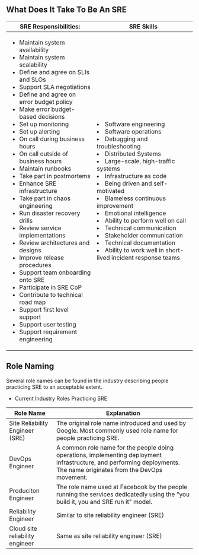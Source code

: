 ## What Does It Take To Be An SRE

| <b>SRE Responsibilities:</b> | <b>SRE Skills</b>| 
|----|----|
|<ul><li> Maintain system availability</li><li> Maintain system scalability</li><li> Define and agree on SLIs and SLOs</li><li> Support SLA negotiations</li> <li> Define and agree on error budget policy</li> <li> Make error budget-based decisions</li><li> Set up monitoring</li> <li> Set up alerting</li><li> On call during business hours</li> <li> On call outside of business hours</li> <li> Maintain runbooks</li><li> Take part in postmortems</li><li> Enhance SRE infrastructure</li> <li> Take part in chaos engineering</li><li> Run disaster recovery drills</li> <li> Review service implementations</li><li> Review architectures and designs</li> <li> Improve release procedures</li><li> Support team onboarding onto SRE</li> <li> Participate in SRE CoP</li><li> Contribute to technical road map</li><li> Support first level support</li> <li> Support user testing</li><li> Support requirement engineering</li></ul> |<li> Software engineering</li><li> Software operations</li> <li> Debugging and troubleshooting</li> <li> Distributed Systems</li> <li> Large-scale, high-traffic systems</li><li> Infrastructure as code</li><li> Being driven and self-motivated</li><li> Blameless continuous improvement</li><li> Emotional intelligence</li><li> Ability to perform well on call</li><li> Technical communication</li><li> Stakeholder communication</li><li> Technical documentation</li><li> Ability to work well in short-lived incident response teams</li> |

## Role Naming
Several role names can be found in the industry describing people practicing SRE to an acceptable extent.

- Current Industry Roles Practicing SRE 

| Role Name | Explanation |
|----|----|
| Site Reliability Engineer (SRE) | The original role name introduced and used by Google. Most commonly used role name for people practicing SRE.|
| DevOps Engineer | A common role name for the people doing operations, implementing deployment infrastructure, and performing deployments. The name originates from the DevOps movement.|
| Produciton Engineer | The role name used at Facebook by the people running the services dedicatedly using the "you build it, you and SRE run it" model.|
| Reliability Engineer | Similar to site reliability engineer (SRE)|
| Cloud site reliability engineer | Same as site reliability engineer (SRE)|